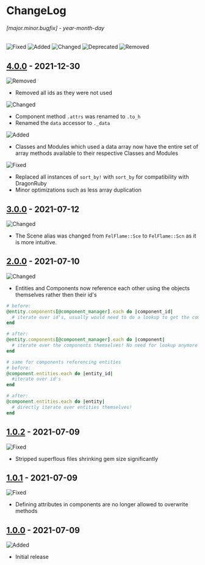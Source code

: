 # ChangeLog

###### [major.minor.bugfix] - year-month-day

![Fixed](https://img.shields.io/badge/-Fixed-blue)
![Added](https://img.shields.io/badge/-Added-brightgreen)
![Changed](https://img.shields.io/badge/-Changed-yellow)
![Deprecated](https://img.shields.io/badge/-Deprecated-orange)
![Removed](https://img.shields.io/badge/-Removed-red)

## [4.0.0](https://github.com/realtradam/FelFlame/releases/tag/4.0.0) - 2021-12-30
![Removed](https://img.shields.io/badge/-Removed-red)
- Removed all ids as they were not used

![Changed](https://img.shields.io/badge/-Changed-yellow)
- Component method `.attrs` was renamed to `.to_h`
- Renamed the `data` accessor to `._data`

![Added](https://img.shields.io/badge/-Added-brightgreen)
- Classes and Modules which used a data array now have the entire set of array methods available to their respective Classes and Modules

![Fixed](https://img.shields.io/badge/-Fixed-blue)
- Replaced all instances of `sort_by!` with `sort_by` for compatibility with DragonRuby
- Minor optimizations such as less array duplication

## [3.0.0](https://github.com/realtradam/FelFlame/releases/tag/3.0.0) - 2021-07-12
![Changed](https://img.shields.io/badge/-Changed-yellow)
- The Scene alias was changed from ```FelFlame::Sce``` to ```FelFlame::Scn``` as it is more intuitive.

## [2.0.0](https://github.com/realtradam/FelFlame/releases/tag/2.0.0) - 2021-07-10
![Changed](https://img.shields.io/badge/-Changed-yellow)
- Entities and Components now reference each other using the objects themselves rather then their id's
```ruby
# before:
@entity.components[@component_manager].each do |component_id|
  # iterate over id's, usually would need to do a lookup to get the component itself
end

# after:
@entity.components[@component_manager].each do |component|
  # iterate over the components themselves! No need for lookup anymore
end
```
```ruby
# same for components referencing entities
# before:
@component.entities.each do |entity_id|
  #iterate over id's
end

# after:
@component.entities.each do |entity|
  # directly iterate over entities themselves!
end
```
  

## [1.0.2](https://github.com/realtradam/FelFlame/releases/tag/1.0.2) - 2021-07-09
![Fixed](https://img.shields.io/badge/-Fixed-blue)
- Stripped superflous files shrinking gem size significantly

## [1.0.1](https://github.com/realtradam/FelFlame/releases/tag/1.0.1) - 2021-07-09
![Fixed](https://img.shields.io/badge/-Fixed-blue)
- Defining attributes in components are no longer allowed to overwrite methods

## [1.0.0](https://github.com/realtradam/FelFlame/releases/tag/1.0.0) - 2021-07-09
![Added](https://img.shields.io/badge/-Added-brightgreen) 
- Initial release
